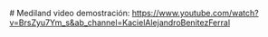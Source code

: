 #   Mediland
video demostración: https://www.youtube.com/watch?v=BrsZyu7Ym_s&ab_channel=KacielAlejandroBenitezFerral
 
 
